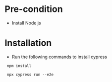 # Pre-condition
- Install Node js

# Installation
- Run the following commands to install cypress

```
 npm install

 npx cypress run --e2e
```




